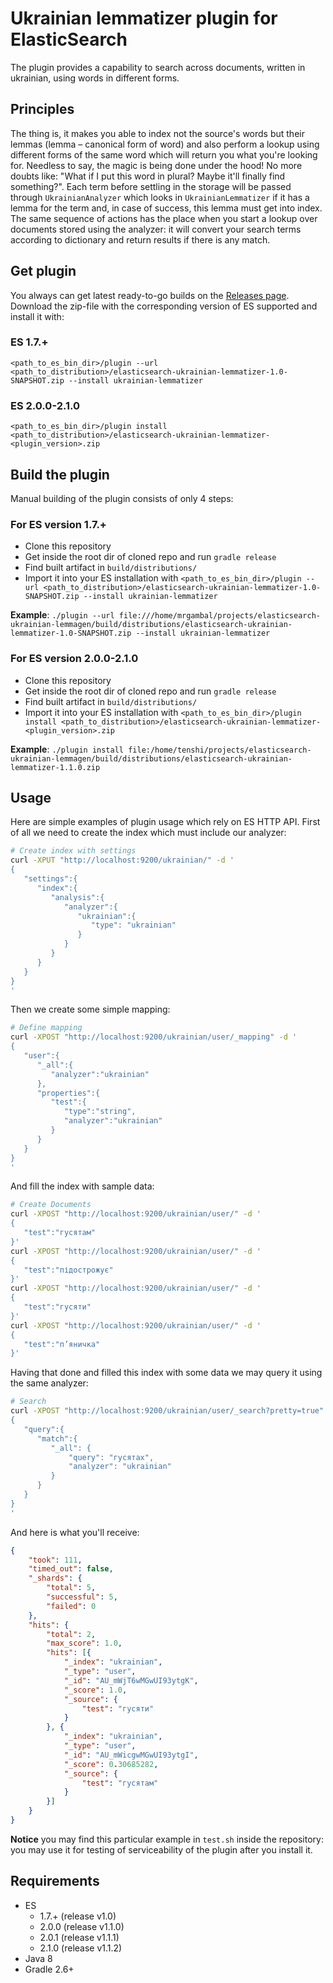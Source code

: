 # Ukrainian lemmatizer plugin for ElasticSearch

The plugin provides a capability to search across documents, written in ukrainian, using words in different forms. 

## Principles

The thing is, it makes you able to index not the source's words but their lemmas (lemma – canonical form of word) and also perform a lookup using different forms of the same word which will return you what you're looking for. Needless to say, the magic is being done under the hood! No more doubts like: "What if I put this word in plural? Maybe it'll finally find something?".
Each term before settling in the storage will be passed through ```UkrainianAnalyzer``` which looks in ```UkrainianLemmatizer``` if it has a lemma for the term and, in case of success, this lemma must get into index. The same sequence of actions has the place when you start a lookup over documents stored using the analyzer: it will convert your search terms according to dictionary and return results if there is any match.

## Get plugin

You always can get latest ready-to-go builds on the [Releases page][releases].
Download the zip-file with the corresponding version of ES supported and install it with:

### ES 1.7.+
```<path_to_es_bin_dir>/plugin --url <path_to_distribution>/elasticsearch-ukrainian-lemmatizer-1.0-SNAPSHOT.zip --install ukrainian-lemmatizer```

### ES 2.0.0-2.1.0
```<path_to_es_bin_dir>/plugin install <path_to_distribution>/elasticsearch-ukrainian-lemmatizer-<plugin_version>.zip```

## Build the plugin

Manual building of the plugin consists of only 4 steps:

### For ES version 1.7.+
 * Clone this repository
 * Get inside the root dir of cloned repo and run ```gradle release```
 * Find built artifact in ```build/distributions/```
 * Import it into your ES installation with ```<path_to_es_bin_dir>/plugin --url <path_to_distribution>/elasticsearch-ukrainian-lemmatizer-1.0-SNAPSHOT.zip --install ukrainian-lemmatizer```
 
**Example**: ```./plugin --url file:///home/mrgambal/projects/elasticsearch-ukrainian-lemmagen/build/distributions/elasticsearch-ukrainian-lemmatizer-1.0-SNAPSHOT.zip --install ukrainian-lemmatizer```

### For ES version 2.0.0-2.1.0
 * Clone this repository
 * Get inside the root dir of cloned repo and run ```gradle release```
 * Find built artifact in ```build/distributions/```
 * Import it into your ES installation with ```<path_to_es_bin_dir>/plugin install <path_to_distribution>/elasticsearch-ukrainian-lemmatizer-<plugin_version>.zip```
 
**Example**: ```./plugin install file:/home/tenshi/projects/elasticsearch-ukrainian-lemmagen/build/distributions/elasticsearch-ukrainian-lemmatizer-1.1.0.zip```


## Usage

Here are simple examples of plugin usage which rely on ES HTTP API.
First of all we need to create the index which must include our analyzer:

```bash
# Create index with settings
curl -XPUT "http://localhost:9200/ukrainian/" -d '
{
   "settings":{
      "index":{
         "analysis":{
            "analyzer":{
               "ukrainian":{
                  "type": "ukrainian"
               }
            }
         }
      }
   }
}
'
```

Then we create some simple mapping:

```bash
# Define mapping
curl -XPOST "http://localhost:9200/ukrainian/user/_mapping" -d '
{
   "user":{
      "_all":{
         "analyzer":"ukrainian"
      },
      "properties":{
         "test":{
            "type":"string",
            "analyzer":"ukrainian"
         }
      }
   }
}
'
```

And fill the index with sample data:

```bash
# Create Documents
curl -XPOST "http://localhost:9200/ukrainian/user/" -d '
{
   "test":"гусятам"
}'
curl -XPOST "http://localhost:9200/ukrainian/user/" -d '
{
   "test":"підострожує"
}'
curl -XPOST "http://localhost:9200/ukrainian/user/" -d '
{
   "test":"гусяти"
}'
curl -XPOST "http://localhost:9200/ukrainian/user/" -d '
{
   "test":"п’яничка"
}'
```

Having that done and filled this index with some data we may query it using the same analyzer:

```bash
# Search
curl -XPOST "http://localhost:9200/ukrainian/user/_search?pretty=true" -d '
{
   "query":{
      "match":{
         "_all": {
             "query": "гусятах",
             "analyzer": "ukrainian"
         }
      }
   }
}
'
```

And here is what you'll receive:

```json
{
    "took": 111,
    "timed_out": false,
    "_shards": {
        "total": 5,
        "successful": 5,
        "failed": 0
    },
    "hits": {
        "total": 2,
        "max_score": 1.0,
        "hits": [{
            "_index": "ukrainian",
            "_type": "user",
            "_id": "AU_mWjT6wMGwUI93ytgK",
            "_score": 1.0,
            "_source": {
                "test": "гусяти"
            }
        }, {
            "_index": "ukrainian",
            "_type": "user",
            "_id": "AU_mWicgwMGwUI93ytgI",
            "_score": 0.30685282,
            "_source": {
                "test": "гусятам"
            }
        }]
    }
}
```

**Notice** you may find this particular example in ```test.sh``` inside the repository: you may use it for testing of serviceability of the plugin after you install it.

## Requirements

* ES 
    - 1.7.+ (release v1.0)
    - 2.0.0 (release v1.1.0)
    - 2.0.1 (release v1.1.1)
    - 2.1.0 (release v1.1.2)
* Java 8
* Gradle 2.6+

[releases]: https://github.com/mrgambal/elasticsearch-ukrainian-lemmatizer/releases "Plugin releases"